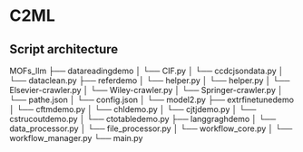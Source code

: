 # C2ML

## Script architecture

MOFs_llm
├── datareadingdemo
│   └── CIF.py
│   └── ccdcjsondata.py
│   └── dataclean.py
├── referdemo
│   └── helper.py
│   └── helper.py
│   └── Elsevier-crawler.py
│   └── Wiley-crawler.py
│   └── Springer-crawler.py
│   └── pathe.json
│   └── config.json
│   └── model2.py
├── extrfinetunedemo
│   └── cftmdemo.py
│   └── chldemo.py
│   └── cjtjdemo.py
│   └── cstrucoutdemo.py
│   └── ctotabledemo.py
├── langgraghdemo
│   └── data_processor.py
│   └── file_processor.py
│   └── workflow_core.py
│   └── workflow_manager.py
└── main.py
